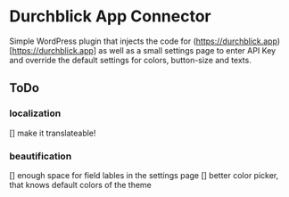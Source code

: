 # Durchblick App Connector
Simple WordPress plugin that injects the code for (https://durchblick.app)[https://durchblick.app] as well as a small settings page to enter API Key and override the default settings for colors, button-size and texts.
## ToDo
### localization 
[] make it translateable!
### beautification
[] enough space for field lables in the settings page
[] better color picker, that knows default colors of the theme
